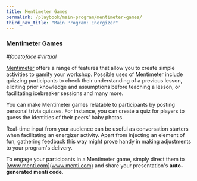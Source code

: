```yaml
---
title: Mentimeter Games
permalink: /playbook/main-program/mentimeter-games/
third_nav_title: "Main Program: Energizer"
---
```

### Mentimeter Games 
*#facetoface #virtual*

[Mentimeter](https://www.mentimeter.com/) offers a range of features that allow you to create simple activities to gamify your workshop. Possible uses of Mentimeter include quizzing participants to check their understanding of a previous lesson, eliciting prior knowledge and assumptions before teaching a lesson, or facilitating icebreaker sessions and many more.

You can make Mentimeter games relatable to participants by posting personal trivia quizzes. For instance, you can create a quiz for players to guess the identities of their peers' baby photos. 

Real-time input from your audience can be useful as conversation starters when facilitating an energizer activity. Apart from injecting an element of fun, gathering feedback this way might prove handy in making adjustments to your program's delivery.

To engage your participants in a Mentimeter game, simply direct them to [www.menti.com](www.menti.com) and share your presentation's **auto-generated menti code**. 
